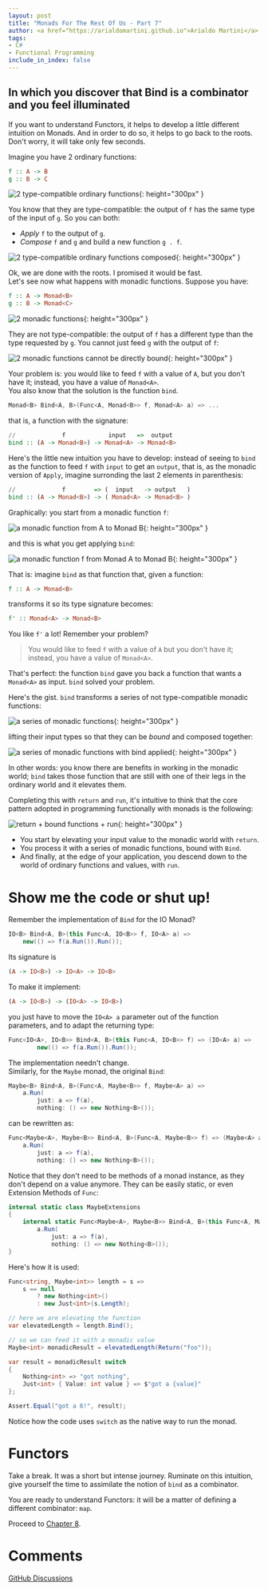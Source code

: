```yaml
---
layout: post
title: "Monads For The Rest Of Us - Part 7"
author: <a href="https://arialdomartini.github.io">Arialdo Martini</a>
tags:
- C#
- Functional Programming
include_in_index: false
---
```

## In which you discover that Bind is a combinator<br/> and you feel illuminated

If you want to understand Functors, it helps to develop a little different intuition on Monads. And in order to do so, it helps to go back to the roots. Don't worry, it will take only few seconds.

Imagine you have 2 ordinary functions:

```haskell
f :: A -> B
g :: B -> C
```

![2 type-compatible ordinary functions](static/img/monads-for-the-rest-of-us/ordinary-functions-2-functions.png){: height="300px" }

You know that they are type-compatible: the output of `f` has the same type of the input of `g`. So you can both:

* *Apply* `f` to the output of `g`.
* *Compose* `f` and `g` and build a new function `g . f`.

![2 type-compatible ordinary functions composed](static/img/monads-for-the-rest-of-us/ordinary-functions-2-functions-composed.png){: height="300px" }

Ok, we are done with the roots. I promised it would be fast.  
Let's see now what happens with monadic functions. Suppose you have:

```haskell
f :: A -> Monad<B>
g :: B -> Monad<C>
```

![2 monadic functions](static/img/monads-for-the-rest-of-us/monadic-functions-2-functions.png){: height="300px" }

They are not type-compatible: the output of `f` has a different type than the type requested by `g`. You cannot just feed `g` with the output of `f`:

![2 monadic functions cannot be directly bound](static/img/monads-for-the-rest-of-us/monadic-functions-2-functions-cannot-be-bound.png){: height="300px" }

Your problem is: you would like to feed `f` with a value of `A`, but you don't have it; instead, you have a value of `Monad<A>`.  
You also know that the solution is the function `bind`.

```csharp
Monad<B> Bind<A, B>(Func<A, Monad<B>> f, Monad<A> a) => ...
```

that is, a function with the signature:

```haskell
//             f            input   =>  output
bind :: (A -> Monad<B>) -> Monad<A> -> Monad<B>
```

Here's the little new intuition you have to develop: instead of seeing to `bind` as the function to feed `f` with `input` to get an `output`, that is, as the monadic version of `Apply`, imagine surronding the last 2 elements in parenthesis:


```haskell
//             f        => (  input   -> output   )
bind :: (A -> Monad<B>) -> ( Monad<A> -> Monad<B> )
```


Graphically: you start from a monadic function `f`:

![a monadic function from A to Monad B](static/img/monads-for-the-rest-of-us/monadic-functions-before-bind.png){: height="300px" }

and this is what you get applying `bind`:

![a monadic function f from Monad A to Monad B](static/img/monads-for-the-rest-of-us/monadic-functions-after-bind.png){: height="300px" }


That is: imagine `bind` as that function that, given a function:

```haskell
f :: A -> Monad<B>
```

transforms it so its type signature becomes:

```haskell
f' :: Monad<A> -> Monad<B>
```

You like `f'` a lot! Remember your problem?

> You would like to feed `f` with a value of `A` but you don't have it;   
> instead, you have a value of `Monad<A>`.

That's perfect: the function `bind` gave you back a function that wants a `Monad<A>` as input. `bind` solved your problem.

Here's the gist. `bind` transforms a series of not type-compatible monadic functions:

![a series of monadic functions](static/img/monads-for-the-rest-of-us/monadic-functions-series-of-functions.png){: height="300px" }

lifting their input types so that they can be *bound* and composed together:

![a series of monadic functions with bind applied](static/img/monads-for-the-rest-of-us/monadic-functions-series-of-bound-functions.png){: height="300px" }

In other words: you know there are benefits in working in the monadic world; `bind` takes those function that are still with one of their legs in the ordinary world and it elevates them.

Completing this with `return` and `run`, it's intuitive to think that the core pattern adopted in programming functionally with monads is the following:

![return + bound functions + run](static/img/monads-for-the-rest-of-us/functional-programming-with-monads.png){: height="300px" }

* You start by elevating your input value to the monadic world with `return`.
* You process it with a series of monadic functions, bound with `Bind`.
* And finally, at the edge of your application, you descend down to the world of ordinary functions and values, with `run`.

# Show me the code or shut up!
Remember the implementation of `Bind` for the IO Monad?

```csharp
IO<B> Bind<A, B>(this Func<A, IO<B>> f, IO<A> a) => 
    new(() => f(a.Run()).Run());
```

Its signature is

```haskell
(A -> IO<B>) -> IO<A> -> IO<B>
```

To make it implement:

```haskell
(A -> IO<B>) -> (IO<A> -> IO<B>)
```

you just have to move the `IO<A> a` parameter out of the function parameters, and to adapt the returning type:

```csharp
Func<IO<A>, IO<B>> Bind<A, B>(this Func<A, IO<B>> f) => (IO<A> a) =>
        new(() => f(a.Run()).Run());
```
The implementation needn't change.  
Similarly, for the `Maybe` monad, the original `Bind`:

```csharp
Maybe<B> Bind<A, B>(Func<A, Maybe<B>> f, Maybe<A> a) =>
    a.Run(
        just: a => f(a),
        nothing: () => new Nothing<B>());
```

can be rewritten as:

```csharp
Func<Maybe<A>, Maybe<B>> Bind<A, B>(Func<A, Maybe<B>> f) => (Maybe<A> a) =>
    a.Run(
        just: a => f(a),
        nothing: () => new Nothing<B>());
```

Notice that they don't need to be methods of a monad instance, as they don't depend on a value anymore. They can be easily static, or even Extension Methods of `Func`:

```csharp
internal static class MaybeExtensions
{
    internal static Func<Maybe<A>, Maybe<B>> Bind<A, B>(this Func<A, Maybe<B>> f) => (Maybe<A> a) =>
        a.Run(
            just: a => f(a),
            nothing: () => new Nothing<B>());
}
```

Here's how it is used:

```csharp
Func<string, Maybe<int>> length = s =>
    s == null
        ? new Nothing<int>()
        : new Just<int>(s.Length);

// here we are elevating the function
var elevatedLength = length.Bind();

// so we can feed it with a monadic value
Maybe<int> monadicResult = elevatedLength(Return("foo"));

var result = monadicResult switch
{
    Nothing<int> => "got nothing",
    Just<int> { Value: int value } => $"got a {value}"
};

Assert.Equal("got a 6!", result);
```

Notice how the code uses `switch` as the native way to run the monad.

# Functors
Take a break. It was a short but intense journey. Ruminate on this intuition, give yourself the time to assimilate the notion of `bind` as a combinator.

You are ready to understand Functors: it will be a matter of defining a different combinator: `map`.

Proceed to [Chapter 8](monads-for-the-rest-of-us-8).


# Comments
[GitHub Discussions](https://github.com/arialdomartini/arialdomartini.github.io/discussions/26)
